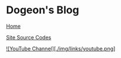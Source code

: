# Dogeon's Blog

[Home](https://dogeon188.github.io)

[Site Source Codes](https://github.com/Dogeon188/dogeon188.github.io)

[![YouTube Channel][./img/links/youtube.png]](https://www.youtube.com/channel/UCapFOd5gDDMNszKmVPKo9JQ)
